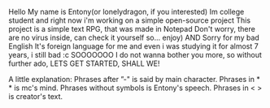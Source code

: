 Hello
My name is Entony(or lonelydragon, if you interested)
Im college student and right now i'm working on a simple open-source project
This project is a simple text RPG, that was made in Notepad
Don't worry, there are no virus inside, can check it yourself so...
enjoy)
AND
Sorry for my bad English
It's foreign language for me and even i was studying it for almost 7 years, i still bad :c
SOOOOOOO
I do not wanna bother you more, so without further ado, LETS GET STARTED, SHALL WE!

A little explanation:
Phrases after ”-" is said by main character.
Phrases in * * is mc's mind.
Phrases without symbols is Entony's speech.
Phrases in < > is creator's text.
